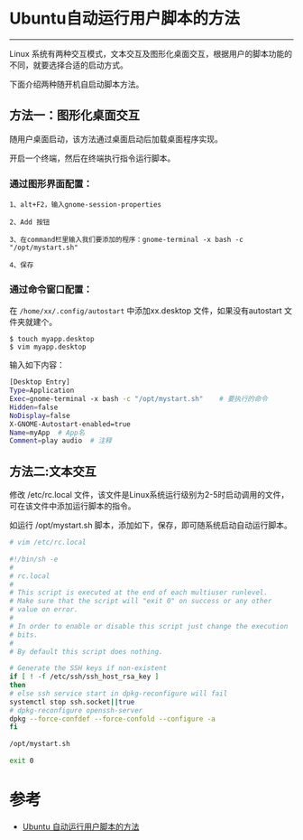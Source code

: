 # Ubuntu自动运行用户脚本的方法

----

Linux 系统有两种交互模式，文本交互及图形化桌面交互，根据用户的脚本功能的不同，就要选择合适的启动方式。

下面介绍两种随开机自启动脚本方法。

## 方法一：图形化桌面交互

随用户桌面启动，该方法通过桌面启动后加载桌面程序实现。

开启一个终端，然后在终端执行指令运行脚本。

### 通过图形界面配置：

```
1、alt+F2，输入gnome-session-properties

2、Add 按钮

3、在command栏里输入我们要添加的程序：gnome-terminal -x bash -c "/opt/mystart.sh"

4、保存
```

### 通过命令窗口配置：


在 `/home/xx/.config/autostart` 中添加xx.desktop 文件，如果没有autostart 文件夹就建个。

```
$ touch myapp.desktop
$ vim myapp.desktop
```
     
输入如下内容：

```bash
[Desktop Entry]
Type=Application
Exec=gnome-terminal -x bash -c "/opt/mystart.sh"    # 要执行的命令
Hidden=false
NoDisplay=false
X-GNOME-Autostart-enabled=true
Name=myApp  # App名
Comment=play audio  # 注释
```


## 方法二:文本交互

修改 /etc/rc.local 文件，该文件是Linux系统运行级别为2-5时启动调用的文件，可在该文件中添加运行脚本的指令。

如运行 /opt/mystart.sh 脚本，添加如下，保存，即可随系统启动自动运行脚本。

```bash
# vim /etc/rc.local
 
#!/bin/sh -e
#
# rc.local
#
# This script is executed at the end of each multiuser runlevel.
# Make sure that the script will "exit 0" on success or any other
# value on error.
#
# In order to enable or disable this script just change the execution
# bits.
#
# By default this script does nothing.
 
# Generate the SSH keys if non-existent
if [ ! -f /etc/ssh/ssh_host_rsa_key ]
then
# else ssh service start in dpkg-reconfigure will fail
systemctl stop ssh.socket||true
# dpkg-reconfigure openssh-server
dpkg --force-confdef --force-confold --configure -a
fi
 
/opt/mystart.sh
 
exit 0
```

# 参考
+   [Ubuntu 自动运行用户脚本的方法](https://blog.csdn.net/nodead/article/details/97279694)

